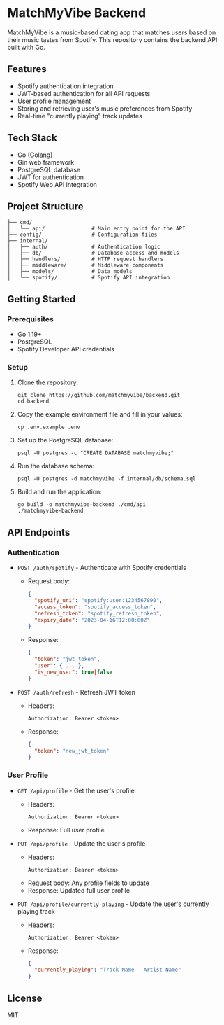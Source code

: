 # MatchMyVibe Backend

MatchMyVibe is a music-based dating app that matches users based on their music tastes from Spotify. This repository contains the backend API built with Go.

## Features

- Spotify authentication integration
- JWT-based authentication for all API requests
- User profile management
- Storing and retrieving user's music preferences from Spotify
- Real-time "currently playing" track updates

## Tech Stack

- Go (Golang)
- Gin web framework
- PostgreSQL database
- JWT for authentication
- Spotify Web API integration

## Project Structure

```
├── cmd/
│   └── api/               # Main entry point for the API
├── config/                # Configuration files
├── internal/
│   ├── auth/              # Authentication logic
│   ├── db/                # Database access and models
│   ├── handlers/          # HTTP request handlers
│   ├── middleware/        # Middleware components
│   ├── models/            # Data models
│   └── spotify/           # Spotify API integration
```

## Getting Started

### Prerequisites

- Go 1.19+
- PostgreSQL
- Spotify Developer API credentials

### Setup

1. Clone the repository:
   ```
   git clone https://github.com/matchmyvibe/backend.git
   cd backend
   ```

2. Copy the example environment file and fill in your values:
   ```
   cp .env.example .env
   ```

3. Set up the PostgreSQL database:
   ```
   psql -U postgres -c "CREATE DATABASE matchmyvibe;"
   ```

4. Run the database schema:
   ```
   psql -U postgres -d matchmyvibe -f internal/db/schema.sql
   ```

5. Build and run the application:
   ```
   go build -o matchmyvibe-backend ./cmd/api
   ./matchmyvibe-backend
   ```

## API Endpoints

### Authentication

- `POST /auth/spotify` - Authenticate with Spotify credentials
  - Request body:
    ```json
    {
      "spotify_uri": "spotify:user:1234567890",
      "access_token": "spotify_access_token",
      "refresh_token": "spotify_refresh_token",
      "expiry_date": "2023-04-16T12:00:00Z"
    }
    ```
  - Response:
    ```json
    {
      "token": "jwt_token",
      "user": { ... },
      "is_new_user": true|false
    }
    ```

- `POST /auth/refresh` - Refresh JWT token
  - Headers:
    ```
    Authorization: Bearer <token>
    ```
  - Response:
    ```json
    {
      "token": "new_jwt_token"
    }
    ```

### User Profile

- `GET /api/profile` - Get the user's profile
  - Headers:
    ```
    Authorization: Bearer <token>
    ```
  - Response: Full user profile

- `PUT /api/profile` - Update the user's profile
  - Headers:
    ```
    Authorization: Bearer <token>
    ```
  - Request body: Any profile fields to update
  - Response: Updated full user profile

- `PUT /api/profile/currently-playing` - Update the user's currently playing track
  - Headers:
    ```
    Authorization: Bearer <token>
    ```
  - Response:
    ```json
    {
      "currently_playing": "Track Name - Artist Name"
    }
    ```

## License

MIT
